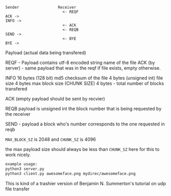 ```plaintext
Sender                 Receiver
                         <- REQF
ACK ->
INFO ->
                         <- ACK
                         <- REQB
SEND ->
                         <- BYE
BYE ->
```

Payload (actual data being transfered)

REQF - Payload contains utf-8 encoded string name of the file
ACK (by server) - same payload that was in the reqf if file exists, empty otherwise.


INFO
16 bytes (128 bit) md5 checksum of the file
4 bytes (unsigned int) file size
4 bytes max block size (CHUNK SIZE)
4 bytes - total number of blocks transfered

ACK (empty payload should be sent by recvier)

REQB payload is unsigned int the block number that is being requested by the receiver

SEND - payload a block who's number corresponds to the one requested in reqb

`MAX_BLOCK_SZ` is 2048
and `CHUNK_SZ` is 4096

the max payload size should always be less than `CHUNK_SZ` here for this to work nicely.

```sh
example usage: 
python3 server.py
python3 client.py awesomeface.png mydirec/awesomeface.png
```

This is kind of a trashier version of Benjamin N. Summerton's tutorial on udp file transfer

